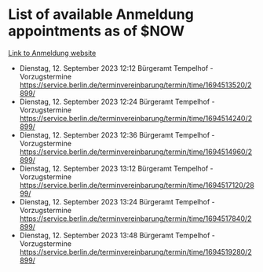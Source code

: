 # List of available Anmeldung appointments as of $NOW
[Link to Anmeldung website](https://service.berlin.de/terminvereinbarung/termin/tag.php?termin=1&anliegen[]=120686&dienstleisterlist=122210,122217,327316,122219,327312,122227,327314,122231,327346,122243,327348,122254,122252,329742,122260,329745,122262,329748,122271,327278,122273,327274,122277,327276,330436,122280,327294,122282,327290,122284,327292,122291,327270,122285,327266,122286,327264,122296,327268,150230,329760,122297,327286,122294,327284,122312,329763,122314,329775,122304,327330,122311,327334,122309,327332,317869,122281,327352,122279,329772,122283,122276,327324,122274,327326,122267,329766,122246,327318,122251,327320,122257,327322,122208,327298,122226,327300&herkunft=http%3A%2F%2Fservice.berlin.de%2Fdienstleistung%2F120686%2F)
- Dienstag, 12. September 2023 12:12 Bürgeramt Tempelhof - Vorzugstermine https://service.berlin.de/terminvereinbarung/termin/time/1694513520/2899/
- Dienstag, 12. September 2023 12:24 Bürgeramt Tempelhof - Vorzugstermine https://service.berlin.de/terminvereinbarung/termin/time/1694514240/2899/
- Dienstag, 12. September 2023 12:36 Bürgeramt Tempelhof - Vorzugstermine https://service.berlin.de/terminvereinbarung/termin/time/1694514960/2899/
- Dienstag, 12. September 2023 13:12 Bürgeramt Tempelhof - Vorzugstermine https://service.berlin.de/terminvereinbarung/termin/time/1694517120/2899/
- Dienstag, 12. September 2023 13:24 Bürgeramt Tempelhof - Vorzugstermine https://service.berlin.de/terminvereinbarung/termin/time/1694517840/2899/
- Dienstag, 12. September 2023 13:48 Bürgeramt Tempelhof - Vorzugstermine https://service.berlin.de/terminvereinbarung/termin/time/1694519280/2899/
